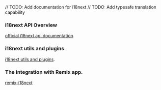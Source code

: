 // TODO: Add documentation for i18next
// TODO: Add typesafe translation capability

### i18next API Overview
[official i18next api documentation](https://www.i18next.com/overview/api).

### i18next utils and plugins
[i18next utils and plugins](https://www.i18next.com/overview/plugins-and-utils).

### The integration with Remix app.
[remix-i18next](https://github.com/sergiodxa/remix-i18next)
